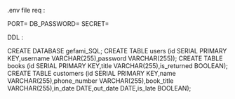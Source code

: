 .env file req :

PORT=
DB_PASSWORD=
SECRET=

DDL :

CREATE DATABASE gefami_SQL;
CREATE TABLE users (id SERIAL PRIMARY KEY,username VARCHAR(255),password VARCHAR(255));
CREATE TABLE books (id SERIAL PRIMARY KEY,title VARCHAR(255),is_returned BOOLEAN);
CREATE TABLE customers (id SERIAL PRIMARY KEY,name VARCHAR(255),phone_number VARCHAR(255),book_title VARCHAR(255),in_date DATE,out_date DATE,is_late BOOLEAN);
